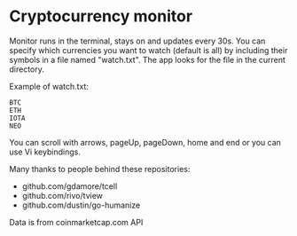 Cryptocurrency monitor
======================

Monitor runs in the terminal, stays on and updates every 30s.
You can specify which currencies you want to watch (default is all) by including their symbols in a file
named "watch.txt". The app looks for the file in the current directory.

Example of watch.txt:
```
BTC
ETH
IOTA
NEO
```

You can scroll with arrows, pageUp, pageDown, home and end or you can use Vi keybindings.

Many thanks to people behind these repositories:
- github.com/gdamore/tcell
- github.com/rivo/tview
- github.com/dustin/go-humanize

Data is from coinmarketcap.com API